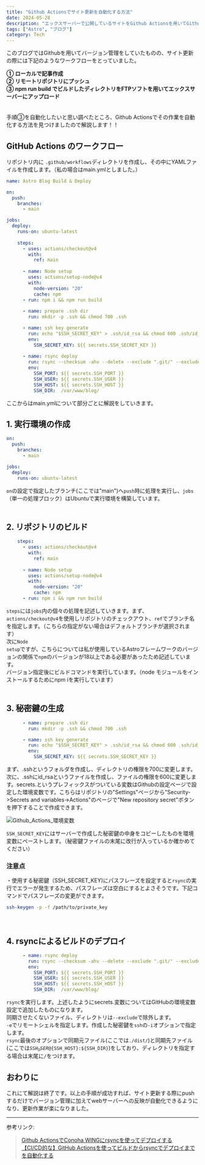 ```yaml
---
title: "Github Actionsでサイト更新を自動化する方法"
date: 2024-05-28
description: "エックスサーバーで公開しているサイトをGithub Actionsを用いてGithubに変更をプッシュするだけで更新する方法を解説します！！"
tags: ["Astro", "ブログ"]
category: Tech
---
```


このブログではGithubを用いてバージョン管理をしていたものの、サイト更新の際には下記のようなワークフローをとっていました。 
　

  **① ローカルで記事作成**  
  **➁ リモートリポジトリにプッシュ**  
  **③ npm run build でビルドしたディレクトリをFTPソフトを用いてエックスサーバーにアップロード**  
　

手順③を自動化したいと思い調べたところ、Github Actionsでその作業を自動化する方法を見つけましたので解説します！！


## GitHub Actions のワークフロー
リポジトリ内に <code>.github/workflows</code>ディレクトリを作成し、その中にYAMLファイルを作成します。（私の場合はmain.ymlとしました。）  

``` yaml title=".github/workflows/main.yml"
name: Astro Blog Build & Deploy

on:
  push:
    branches:
      - main

jobs:
  deploy:
    runs-on: ubuntu-latest
    
    steps:
      - uses: actions/checkout@v4
        with:
          ref: main
          
      - name: Node setup
        uses: actions/setup-node@v4
        with:
          node-version: "20"
          cache: npm
      - run: npm i && npm run build
      
      - name: prepare .ssh dir
        run: mkdir -p .ssh && chmod 700 .ssh

      - name: ssh key generate
        run: echo "$SSH_SECRET_KEY" > .ssh/id_rsa && chmod 600 .ssh/id_rsa
        env:
          SSH_SECRET_KEY: ${{ secrets.SSH_SECRET_KEY }}
          
      - name: rsync deploy
        run: rsync --checksum -ahv --delete --exclude ".git/" --exclude ".ssh/" -e "ssh -i .ssh/id_rsa -o StrictHostKeyChecking=no -o UserKnownHostsFile=/dev/null -p ${SSH_PORT}" ./dist/ ${SSH_USER}@${SSH_HOST}:${SSH_DIR}
        env:
          SSH_PORT: ${{ secrets.SSH_PORT }}
          SSH_USER: ${{ secrets.SSH_USER }}
          SSH_HOST: ${{ secrets.SSH_HOST }}
          SSH_DIR:  /var/www/blog/

```
ここからはmain.ymlについて部分ごとに解説をしていきます。
## 1. 実行環境の作成
```yaml
on:
  push:
    branches:
      - main

jobs:
  deploy:
    runs-on: ubuntu-latest
```
<code>on</code>の設定で指定したブランチ(ここでは"main")へ<code>push</code>時に処理を実行し、<code>jobs</code>（単一の処理ブロック）はUbuntuで実行環境を構築しています。  
　
## 2. リポジトリのビルド
```yaml
    steps:
      - uses: actions/checkout@v4
        with:
          ref: main
          
      - name: Node setup
        uses: actions/setup-node@v4
        with:
          node-version: "20"
          cache: npm
      - run: npm i && npm run build
```
<code>steps</code>には<code>jobs</code>内の個々の処理を記述していきます。まず、<code>actions/checkout@v4</code>を使用しリポジトリのチェックアウト、<code>ref</code>でブランチ名を指定します。（こちらの指定がない場合はデフォルトブランチが選択されます）  
次に<code>Node setup</code>ですが、こちらについては私が使用しているAstroフレームワークのバージョンの関係で<code>npm</code>のバージョンが18以上である必要があったため記述しています。  
バージョン指定後にビルドコマンドを実行しています。（node モジュールをインストールするためにnpm iを実行しています）  
　
## 3. 秘密鍵の生成
```yaml
      - name: prepare .ssh dir
        run: mkdir -p .ssh && chmod 700 .ssh

      - name: ssh key generate
        run: echo "$SSH_SECRET_KEY" > .ssh/id_rsa && chmod 600 .ssh/id_rsa
        env:
          SSH_SECRET_KEY: ${{ secrets.SSH_SECRET_KEY }}
```
まず、.sshというフォルダを作成し、ディレクトリの権限を700に変更します。次に、.sshにid_rsaというファイルを作成し、ファイルの権限を600に変更します。secrets.というプレフィックスがついている変数はGithubの設定ページで設定した環境変数です。こちらはリポジトリの"Settings"ページから"Security->Secrets and variables->Actions"のページで"New repository secret"ボタンを押下することで作成できます。  

![Github_Actions_環境変数](/entries/20240528/GitHub_Actions_secret_setting.png)  

<code>SSH_SECRET_KEY</code>にはサーバーで作成した秘密鍵の中身をコピーしたものを環境変数にペーストします。（秘密鍵ファイルの末尾に改行が入っているか確かめてください）
### 注意点
・使用する秘密鍵（SSH_SECRET_KEY)にパスフレーズを設定すると<code>rsync</code>の実行でエラーが発生するため、パスフレーズは空白にするとよさそうです。下記コマンドでパスフレーズの変更ができます。
``` bash
ssh-keygen -p -f /path/to/private_key
```
　
## 4. rsyncによるビルドのデプロイ
```yaml
      - name: rsync deploy
        run: rsync --checksum -ahv --delete --exclude ".git/" --exclude ".ssh/" -e "ssh -i .ssh/id_rsa -o StrictHostKeyChecking=no -o UserKnownHostsFile=/dev/null -p ${SSH_PORT}" ./dist/ ${SSH_USER}@${SSH_HOST}:${SSH_DIR}
        env:
          SSH_PORT: ${{ secrets.SSH_PORT }}
          SSH_USER: ${{ secrets.SSH_USER }}
          SSH_HOST: ${{ secrets.SSH_HOST }}
          SSH_DIR:  /var/www/blog/
```
<code>rsync</code>を実行します。上述したようにsecrets.変数についてはGitHubの環境変数設定で追加したものになります。  
同期させたくないファイル、ディレクトリは<code>--exclude</code>で除外します。  
<code>-e</code>でリモートシェルを指定します。作成した秘密鍵を<code>ssh</code>の<code>-i</code>オプションで指定します。  
<code>rsync</code>最後のオプションで同期元ファイル(ここでは<code>./dist/</code>)と同期先ファイル(ここでは<code>${SSH_USER}@${SSH_HOST}:${SSH_DIR}</code>)をしており、ディレクトリを指定する場合は末尾に<code>/</code>をつけます。

## おわりに
これにて解説は終了です。以上の手順が成功すれば、サイト更新する際にpushするだけでバージョン管理に加えてwebサーバーへの反映が自動化できるようになり、更新作業が楽になりました。  
___
参考リンク:

>[Github ActionsでConoha WINGにrsyncを使ってデプロイする](https://1000notes.jp/blog/2021/conoha-rsync/)  
>[【CI/CD的な】GitHub Actionsを使ってビルドからrsyncでデプロイまでを自動化する](https://puyobyee18.hatenablog.com/entry/2020/07/18/005950)
